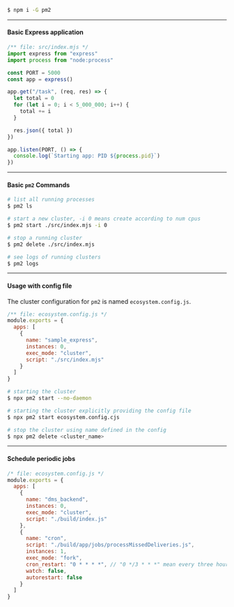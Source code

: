 ```bash
$ npm i -G pm2
```


---

#### Basic Express application
```js
/** file: src/index.mjs */
import express from "express"
import process from "node:process"

const PORT = 5000
const app = express()

app.get("/task", (req, res) => {
  let total = 0
  for (let i = 0; i < 5_000_000; i++) {
    total += i
  }

  res.json({ total })
})

app.listen(PORT, () => {
  console.log(`Starting app: PID ${process.pid}`)
}) 
```


---

#### Basic `pm2` Commands

```bash
# list all running processes
$ pm2 ls

# start a new cluster, -i 0 means create according to num cpus
$ pm2 start ./src/index.mjs -i 0

# stop a running cluster
$ pm2 delete ./src/index.mjs

# see logs of running clusters
$ pm2 logs
```


---

#### Usage with config file
The cluster configuration for `pm2` is named `ecosystem.config.js`. 

```js
/** file: ecosystem.config.js */
module.exports = {
  apps: [
    {
      name: "sample_express",
      instances: 0,
      exec_mode: "cluster",
      script: "./src/index.mjs"
    }
  ]
}
```

```bash
# starting the cluster
$ npx pm2 start --no-daemon

# starting the cluster explicitly providing the config file
$ npx pm2 start ecosystem.config.cjs

# stop the cluster using name defined in the config
$ npx pm2 delete <cluster_name>
```


---

#### Schedule periodic jobs

```js
/* file: ecosystem.config.js */
module.exports = {
  apps: [
    {
      name: "dms_backend",
      instances: 0,
      exec_mode: "cluster",
      script: "./build/index.js"
    },
    {
      name: "cron",
      script: "./build/app/jobs/processMissedDeliveries.js",
      instances: 1,
      exec_mode: "fork",
      cron_restart: "0 * * * *", // "0 */3 * * *" mean every three hours    
      watch: false,
      autorestart: false
    }
  ]
}
```

